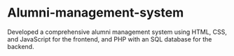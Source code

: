 # Alumni-management-system
Developed a comprehensive alumni management system using HTML, CSS, and JavaScript for the frontend, and PHP with an SQL database for the backend.
